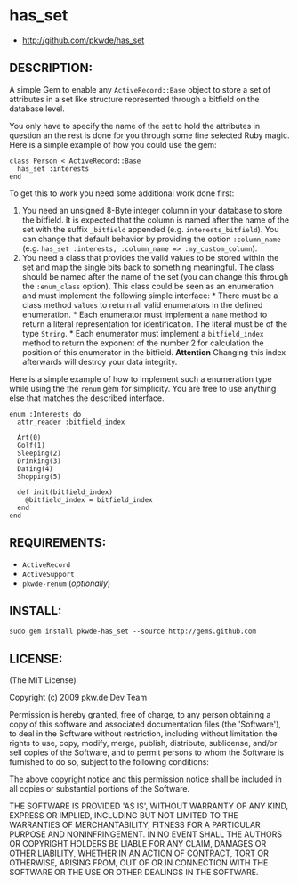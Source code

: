 # has_set

* http://github.com/pkwde/has_set

## DESCRIPTION:

A simple Gem to enable any `ActiveRecord::Base` object to store a set of attributes in a set like structure represented through a bitfield on the database level.

You only have to specify the name of the set to hold the attributes in question an the rest is done for you through some fine selected Ruby magic. Here is a simple example of how you could use the gem:

    class Person < ActiveRecord::Base
      has_set :interests
    end

To get this to work you need some additional work done first:

  1. You need an unsigned 8-Byte integer column in your database to store the bitfield. It is expected that the column is named after the name of the set with the suffix `_bitfield` appended (e.g. `interests_bitfield`). You can change that default behavior by providing the option `:column_name` (e.g. `has_set :interests, :column_name => :my_custom_column`).
  2. You need a class that provides the valid values to be stored within the set and map the single bits back to something meaningful. The class should be named after the name of the set (you can change this through the `:enum_class` option). This class could be seen as an enumeration and must implement the following simple interface:
    * There must be a class method `values` to return all valid enumerators in the defined enumeration.
    * Each enumerator must implement a `name` method to return a literal representation for identification. The literal must be of the type `String`.
    * Each enumerator must implement a `bitfield_index` method to return the exponent of the number 2 for calculation the position of this enumerator in the bitfield. **Attention** Changing this index afterwards will destroy your data integrity.

Here is a simple example of how to implement such a enumeration type while using the the `renum` gem for simplicity. You are free to use anything else that matches the described interface.
    
    enum :Interests do
      attr_reader :bitfield_index

      Art(0)
      Golf(1)
      Sleeping(2)
      Drinking(3)
      Dating(4)
      Shopping(5)

      def init(bitfield_index)
        @bitfield_index = bitfield_index
      end
    end
    

## REQUIREMENTS:

* `ActiveRecord`
* `ActiveSupport`
* `pkwde-renum` (*optionally*)

## INSTALL:

    sudo gem install pkwde-has_set --source http://gems.github.com

## LICENSE:

(The MIT License)

Copyright (c) 2009 pkw.de Dev Team

Permission is hereby granted, free of charge, to any person obtaining
a copy of this software and associated documentation files (the
'Software'), to deal in the Software without restriction, including
without limitation the rights to use, copy, modify, merge, publish,
distribute, sublicense, and/or sell copies of the Software, and to
permit persons to whom the Software is furnished to do so, subject to
the following conditions:

The above copyright notice and this permission notice shall be
included in all copies or substantial portions of the Software.

THE SOFTWARE IS PROVIDED 'AS IS', WITHOUT WARRANTY OF ANY KIND,
EXPRESS OR IMPLIED, INCLUDING BUT NOT LIMITED TO THE WARRANTIES OF
MERCHANTABILITY, FITNESS FOR A PARTICULAR PURPOSE AND NONINFRINGEMENT.
IN NO EVENT SHALL THE AUTHORS OR COPYRIGHT HOLDERS BE LIABLE FOR ANY
CLAIM, DAMAGES OR OTHER LIABILITY, WHETHER IN AN ACTION OF CONTRACT,
TORT OR OTHERWISE, ARISING FROM, OUT OF OR IN CONNECTION WITH THE
SOFTWARE OR THE USE OR OTHER DEALINGS IN THE SOFTWARE.
